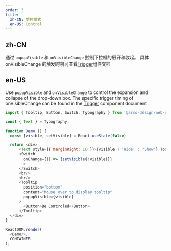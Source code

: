 ```yaml
---
order: 3
title: 
  zh-CN: 受控模式
  en-US: Control
---
```


## zh-CN

通过 `popupVisible` 和 `onVisibleChange` 控制下拉框的展开和收起。
具体 onVisibleChange 的触发时机可查看[Trigger](/react/components/trigger#受控用法)组件文档

## en-US

Use `popupVisible` and `onVisibleChange` to control the expansion and collapse of the drop-down box.
The specific trigger timing of onVisibleChange can be found in the [Trigger](/react/components/trigger#controlled-usage) component document

```js
import { Tooltip, Button, Switch, Typography } from '@arco-design/web-react';

const { Text } = Typography;

function Demo () {
  const [visible, setVisible] = React.useState(false)

  return <div>
      <Text style={{ marginRight: 10 }}>{visible ? 'Hide' : 'Show'} Tooltip</Text>
      <Switch
        onChange={() => {setVisible(!visible)}}
        >
      </Switch>
      <br/>
      <br/>
      <Tooltip
        position="bottom"
        content="Mouse over to display tooltip"
        popupVisible={visible}
      >
        <Button>Be Controled</Button>
      </Tooltip>
  </div>
}

ReactDOM.render(
  <Demo/>,
  CONTAINER
);
```
